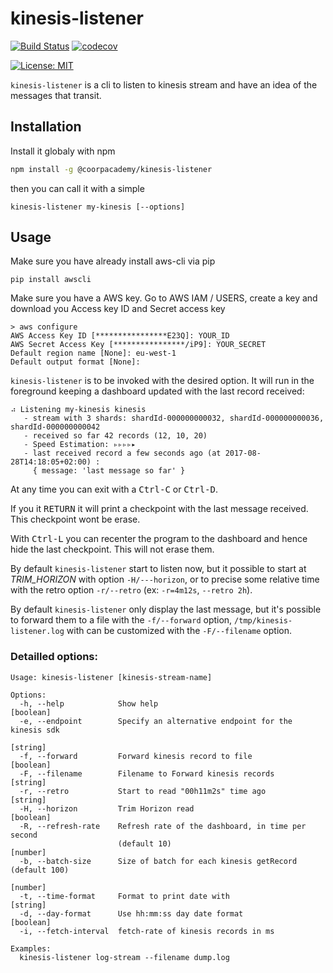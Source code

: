kinesis-listener
================

[![Build Status](https://travis-ci.com/CoorpAcademy/kinesis-listener.svg?branch=master)](https://travis-ci.com/CoorpAcademy/kinesis-listener)
[![codecov](https://codecov.io/gh/CoorpAcademy/kinesis-listener/branch/master/graph/badge.svg)](https://codecov.io/gh/CoorpAcademy/kinesis-listener)

[![License: MIT](https://img.shields.io/badge/License-MIT-blue.svg)](https://opensource.org/licenses/MIT)

`kinesis-listener` is a cli to listen to kinesis stream and have
an idea of the messages that transit.

## Installation

Install it globaly with npm

```sh
npm install -g @coorpacademy/kinesis-listener
```

then you can call it with a simple

```
kinesis-listener my-kinesis [--options]
```


## Usage

Make sure you have already install aws-cli via pip

```
pip install awscli
```

Make sure you have a AWS key. Go to AWS IAM / USERS, create a key and download you Access key ID and Secret access key

```
> aws configure
AWS Access Key ID [****************E23Q]: YOUR_ID
AWS Secret Access Key [****************/iP9]: YOUR_SECRET
Default region name [None]: eu-west-1
Default output format [None]: 
```  

`kinesis-listener` is to be invoked with the desired option.
It will run in the foreground keeping a dashboard updated with the 
last record received:

```
⠴ Listening my-kinesis kinesis
   - stream with 3 shards: shardId-000000000032, shardId-000000000036, shardId-000000000042
   - received so far 42 records (12, 10, 20)
   - Speed Estimation: ▹▹▹▹▸
   - last received record a few seconds ago (at 2017-08-28T14:18:05+02:00) :
     { message: 'last message so far' }
```

At any time you can exit with a <kbd>Ctrl-C</kbd> or <kbd>Ctrl-D</kbd>.

If you it <kbd>RETURN</kbd> it will print a checkpoint with the last 
message received. This checkpoint wont be erase.

With <kbd>Ctrl-L</kbd> you can recenter the program to the dashboard and 
hence hide the last checkpoint. This will not erase them.

By default `kinesis-listener` start to listen now, but it possible to start at 
*TRIM_HORIZON* with option `-H/---horizon`, or to precise some relative time with
the retro option `-r/--retro` (ex: `-r=4m12s`, `--retro 2h`).

By default `kinesis-listener` only display the last message, but it's possible to forward them 
to a file with the `-f/--forward` option, `/tmp/kinesis-listener.log` with can be 
customized with the `-F/--filename` option.

### Detailled options:

```
Usage: kinesis-listener [kinesis-stream-name]

Options:
  -h, --help            Show help                                      [boolean]
  -e, --endpoint        Specify an alternative endpoint for the kinesis sdk
                                                                        [string]
  -f, --forward         Forward kinesis record to file                 [boolean]
  -F, --filename        Filename to Forward kinesis records             [string]
  -r, --retro           Start to read "00h11m2s" time ago               [string]
  -H, --horizon         Trim Horizon read                              [boolean]
  -R, --refresh-rate    Refresh rate of the dashboard, in time per second
                        (default 10)                                    [number]
  -b, --batch-size      Size of batch for each kinesis getRecord (default 100)
                                                                        [number]
  -t, --time-format     Format to print date with                       [string]
  -d, --day-format      Use hh:mm:ss day date format                   [boolean]
  -i, --fetch-interval  fetch-rate of kinesis records in ms

Examples:
  kinesis-listener log-stream --filename dump.log

```
